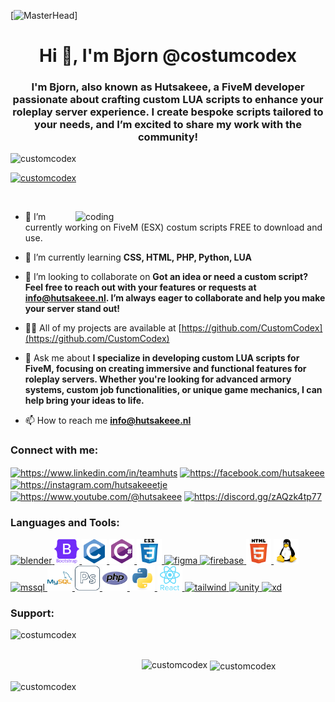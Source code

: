 [![MasterHead](https://webbylab.com/wp-content/uploads/2023/01/banner.png)]<h1 align="center">Hi 👋, I'm Bjorn @costumcodex</h1>
<h3 align="center">I'm Bjorn, also known as Hutsakeee, a FiveM developer passionate about crafting custom LUA scripts to enhance your roleplay server experience. I create bespoke scripts tailored to your needs, and I’m excited to share my work with the community!</h3>

<p align="left"> <img src="https://komarev.com/ghpvc/?username=customcodex&label=Profile%20views&color=0e75b6&style=flat" alt="customcodex" /> </p>

<p align="left"> <a href="https://github.com/ryo-ma/github-profile-trophy"><img src="https://github-profile-trophy.vercel.app/?username=customcodex" alt="customcodex" /></a> </p>

<p align="left"> <a href="https://twitter.com/" target="blank"><img src="https://img.shields.io/twitter/follow/?logo=twitter&style=for-the-badge" alt="" /></a> </p>

<img align="right" alt="coding" width="400" src="https://www.shutterstock.com/image-vector/3d-programmer-male-character-vector-600nw-2265029485.jpg">

- 🔭 I’m currently working on FiveM (ESX) costum scripts FREE to download and use.

- 🌱 I’m currently learning **CSS, HTML, PHP, Python, LUA**

- 👯 I’m looking to collaborate on **Got an idea or need a custom script? Feel free to reach out with your features or requests at info@hutsakeee.nl. I’m always eager to collaborate and help you make your server stand out!**

- 👨‍💻 All of my projects are available at [https://github.com/CustomCodex](https://github.com/CustomCodex)

- 💬 Ask me about **I specialize in developing custom LUA scripts for FiveM, focusing on creating immersive and functional features for roleplay servers. Whether you're looking for advanced armory systems, custom job functionalities, or unique game mechanics, I can help bring your ideas to life.**

- 📫 How to reach me **info@hutsakeee.nl**

<h3 align="left">Connect with me:</h3>
<p align="left">
<a href="https://linkedin.com/in/https://www.linkedin.com/in/teamhuts" target="blank"><img align="center" src="https://raw.githubusercontent.com/rahuldkjain/github-profile-readme-generator/master/src/images/icons/Social/linked-in-alt.svg" alt="https://www.linkedin.com/in/teamhuts" height="30" width="40" /></a>
<a href="https://fb.com/https://facebook.com/hutsakeee" target="blank"><img align="center" src="https://raw.githubusercontent.com/rahuldkjain/github-profile-readme-generator/master/src/images/icons/Social/facebook.svg" alt="https://facebook.com/hutsakeee" height="30" width="40" /></a>
<a href="https://instagram.com/https://instagram.com/hutsakeeetje" target="blank"><img align="center" src="https://raw.githubusercontent.com/rahuldkjain/github-profile-readme-generator/master/src/images/icons/Social/instagram.svg" alt="https://instagram.com/hutsakeeetje" height="30" width="40" /></a>
<a href="https://www.youtube.com/c/https://www.youtube.com/@hutsakeee" target="blank"><img align="center" src="https://raw.githubusercontent.com/rahuldkjain/github-profile-readme-generator/master/src/images/icons/Social/youtube.svg" alt="https://www.youtube.com/@hutsakeee" height="30" width="40" /></a>
<a href="https://discord.gg/https://discord.gg/zAQzk4tp77" target="blank"><img align="center" src="https://raw.githubusercontent.com/rahuldkjain/github-profile-readme-generator/master/src/images/icons/Social/discord.svg" alt="https://discord.gg/zAQzk4tp77" height="30" width="40" /></a>
</p>

<h3 align="left">Languages and Tools:</h3>
<p align="left"> <a href="https://www.blender.org/" target="_blank" rel="noreferrer"> <img src="https://download.blender.org/branding/community/blender_community_badge_white.svg" alt="blender" width="40" height="40"/> </a> <a href="https://getbootstrap.com" target="_blank" rel="noreferrer"> <img src="https://raw.githubusercontent.com/devicons/devicon/master/icons/bootstrap/bootstrap-plain-wordmark.svg" alt="bootstrap" width="40" height="40"/> </a> <a href="https://www.cprogramming.com/" target="_blank" rel="noreferrer"> <img src="https://raw.githubusercontent.com/devicons/devicon/master/icons/c/c-original.svg" alt="c" width="40" height="40"/> </a> <a href="https://www.w3schools.com/cs/" target="_blank" rel="noreferrer"> <img src="https://raw.githubusercontent.com/devicons/devicon/master/icons/csharp/csharp-original.svg" alt="csharp" width="40" height="40"/> </a> <a href="https://www.w3schools.com/css/" target="_blank" rel="noreferrer"> <img src="https://raw.githubusercontent.com/devicons/devicon/master/icons/css3/css3-original-wordmark.svg" alt="css3" width="40" height="40"/> </a> <a href="https://www.figma.com/" target="_blank" rel="noreferrer"> <img src="https://www.vectorlogo.zone/logos/figma/figma-icon.svg" alt="figma" width="40" height="40"/> </a> <a href="https://firebase.google.com/" target="_blank" rel="noreferrer"> <img src="https://www.vectorlogo.zone/logos/firebase/firebase-icon.svg" alt="firebase" width="40" height="40"/> </a> <a href="https://www.w3.org/html/" target="_blank" rel="noreferrer"> <img src="https://raw.githubusercontent.com/devicons/devicon/master/icons/html5/html5-original-wordmark.svg" alt="html5" width="40" height="40"/> </a> <a href="https://www.linux.org/" target="_blank" rel="noreferrer"> <img src="https://raw.githubusercontent.com/devicons/devicon/master/icons/linux/linux-original.svg" alt="linux" width="40" height="40"/> </a> <a href="https://www.microsoft.com/en-us/sql-server" target="_blank" rel="noreferrer"> <img src="https://www.svgrepo.com/show/303229/microsoft-sql-server-logo.svg" alt="mssql" width="40" height="40"/> </a> <a href="https://www.mysql.com/" target="_blank" rel="noreferrer"> <img src="https://raw.githubusercontent.com/devicons/devicon/master/icons/mysql/mysql-original-wordmark.svg" alt="mysql" width="40" height="40"/> </a> <a href="https://www.photoshop.com/en" target="_blank" rel="noreferrer"> <img src="https://raw.githubusercontent.com/devicons/devicon/master/icons/photoshop/photoshop-line.svg" alt="photoshop" width="40" height="40"/> </a> <a href="https://www.php.net" target="_blank" rel="noreferrer"> <img src="https://raw.githubusercontent.com/devicons/devicon/master/icons/php/php-original.svg" alt="php" width="40" height="40"/> </a> <a href="https://www.python.org" target="_blank" rel="noreferrer"> <img src="https://raw.githubusercontent.com/devicons/devicon/master/icons/python/python-original.svg" alt="python" width="40" height="40"/> </a> <a href="https://reactjs.org/" target="_blank" rel="noreferrer"> <img src="https://raw.githubusercontent.com/devicons/devicon/master/icons/react/react-original-wordmark.svg" alt="react" width="40" height="40"/> </a> <a href="https://tailwindcss.com/" target="_blank" rel="noreferrer"> <img src="https://www.vectorlogo.zone/logos/tailwindcss/tailwindcss-icon.svg" alt="tailwind" width="40" height="40"/> </a> <a href="https://unity.com/" target="_blank" rel="noreferrer"> <img src="https://www.vectorlogo.zone/logos/unity3d/unity3d-icon.svg" alt="unity" width="40" height="40"/> </a> <a href="https://www.adobe.com/products/xd.html" target="_blank" rel="noreferrer"> <img src="https://cdn.worldvectorlogo.com/logos/adobe-xd.svg" alt="xd" width="40" height="40"/> </a> </p>

<h3 align="left">Support:</h3>
<p><a href="https://www.buymeacoffee.com/costumcodex"> <img align="left" src="https://cdn.buymeacoffee.com/buttons/v2/default-yellow.png" height="50" width="210" alt="costumcodex" /></a></p><br><br>

<p><img align="left" src="https://github-readme-stats.vercel.app/api/top-langs?username=customcodex&show_icons=true&locale=en&layout=compact" alt="customcodex" /></p>

<p>&nbsp;<img align="center" src="https://github-readme-stats.vercel.app/api?username=customcodex&show_icons=true&locale=en" alt="customcodex" /></p>

<p><img align="center" src="https://github-readme-streak-stats.herokuapp.com/?user=customcodex&" alt="customcodex" /></p>
